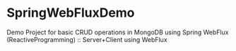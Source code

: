 # SpringWebFluxDemo
Demo Project for basic CRUD operations in MongoDB using Spring WebFlux (ReactiveProgramming) :: Server+Client using WebFlux
